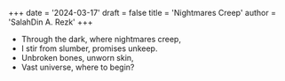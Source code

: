 +++
date = '2024-03-17'
draft = false
title = 'Nightmares Creep'
author = 'SalahDin A. Rezk'
+++

- Through the dark, where nightmares creep,
- I stir from slumber, promises unkeep.
- Unbroken bones, unworn skin,
- Vast universe, where to begin?
